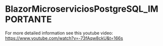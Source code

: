# BlazorMicroserviciosPostgreSQL_IMPORTANTE

For more detailed information see this youtube video: https://www.youtube.com/watch?v=-73fAqw8ckU&t=166s
